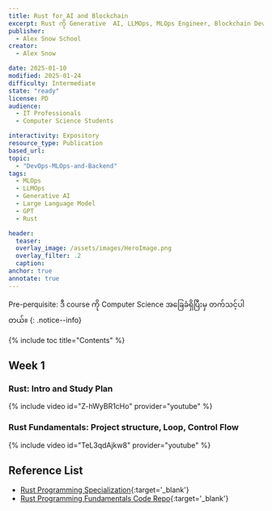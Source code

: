 ```yaml
---
title: Rust for AI and Blockchain
excerpt: Rust ကို Generative  AI, LLMOps, MLOps Engineer, Blockchain Developer  စတဲ့ role တွေ အတွက် လေ့လာသင့်တဲ့ course ပဲဖြစ်ပါတယ်။
publisher:
  - Alex Snow School
creator:
  - Alex Snow

date: 2025-01-10
modified: 2025-01-24
difficulty: Intermediate
state: "ready"
license: PD
audience:
  - IT Professionals
  - Computer Science Students

interactivity: Expository
resource_type: Publication
based_url:
topic:
  - "DevOps-MLOps-and-Backend"
tags:
  - MLOps
  - LLMOps
  - Generative AI
  - Large Language Model
  - GPT
  - Rust

header:
  teaser: 
  overlay_image: /assets/images/HeroImage.png
  overlay_filter: .2
  caption:
anchor: true
annotate: true
---
```


Pre-perquisite: ဒီ course ကို Computer Science အခြေခံရှိပြီးမှ တက်သင့်ပါတယ်။
{: .notice--info}

{% include toc title="Contents" %}

## Week 1

### Rust: Intro and Study Plan

{% include video id="Z-hWyBR1cHo" provider="youtube" %}

### Rust Fundamentals: Project structure, Loop, Control Flow

{% include video id="TeL3qdAjkw8" provider="youtube" %}



## Reference List

- [Rust Programming Specialization](https://www.coursera.org/specializations/rust-programming){:target='\_blank'}
- [Rust Programming Fundamentals Code Repo](https://github.com/alexsnow348/rust-fundamentals){:target='\_blank'}